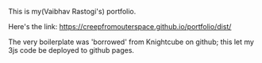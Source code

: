 This is my(Vaibhav Rastogi's) portfolio.

Here's the link: https://creepfromouterspace.github.io/portfolio/dist/

The very boilerplate was 'borrowed' from Knightcube on github; this let my 3js code be deployed to github pages.
